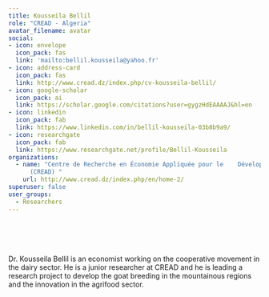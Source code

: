 ```yaml
---
title: Kousseila Bellil
role: "CREAD - Algeria"
avatar_filename: avatar
social:
- icon: envelope
  icon_pack: fas
  link: 'mailto:bellil.kousseila@yahoo.fr'
- icon: address-card
  icon_pack: fas
  link: http://www.cread.dz/index.php/cv-kousseila-bellil/
- icon: google-scholar
  icon_pack: ai
  link: https://scholar.google.com/citations?user=gygzHdEAAAAJ&hl=en
- icon: linkedin
  icon_pack: fab
  link: https://www.linkedin.com/in/bellil-kousseila-03b8b9a9/
- icon: researchgate
  icon_pack: fab
  link: https://www.researchgate.net/profile/Bellil-Kousseila
organizations:
  - name: "Centre de Recherche en Économie Appliquée pour le    Développement
      (CREAD) "
    url: http://www.cread.dz/index.php/en/home-2/
superuser: false
user_groups:
  - Researchers
---
```

<br />
<br />
<br />
<br />
Dr. Kousseila Bellil is an economist working on the cooperative movement in the dairy sector. He is a junior researcher at CREAD and he is leading a research project to develop the goat breeding in the mountainous regions and the innovation in the agrifood sector.
